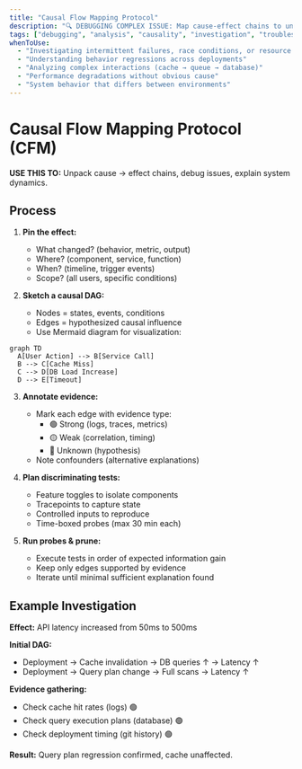 ```yaml
---
title: "Causal Flow Mapping Protocol"
description: "🔍 DEBUGGING COMPLEX ISSUE: Map cause-effect chains to understand system behavior"
tags: ["debugging", "analysis", "causality", "investigation", "troubleshooting"]
whenToUse:
  - "Investigating intermittent failures, race conditions, or resource pressure"
  - "Understanding behavior regressions across deployments"
  - "Analyzing complex interactions (cache → queue → database)"
  - "Performance degradations without obvious cause"
  - "System behavior that differs between environments"
---
```


# Causal Flow Mapping Protocol (CFM)

**USE THIS TO:** Unpack cause → effect chains, debug issues, explain system dynamics.

## Process

1. **Pin the effect:**
   - What changed? (behavior, metric, output)
   - Where? (component, service, function)
   - When? (timeline, trigger events)
   - Scope? (all users, specific conditions)

2. **Sketch a causal DAG:**
   - Nodes = states, events, conditions
   - Edges = hypothesized causal influence
   - Use Mermaid diagram for visualization:

```mermaid
graph TD
  A[User Action] --> B[Service Call]
  B --> C[Cache Miss]
  C --> D[DB Load Increase]
  D --> E[Timeout]
```

3. **Annotate evidence:**
   - Mark each edge with evidence type:
     * 🟢 Strong (logs, traces, metrics)
     * 🟡 Weak (correlation, timing)
     * 🔴 Unknown (hypothesis)
   - Note confounders (alternative explanations)

4. **Plan discriminating tests:**
   - Feature toggles to isolate components
   - Tracepoints to capture state
   - Controlled inputs to reproduce
   - Time-boxed probes (max 30 min each)

5. **Run probes & prune:**
   - Execute tests in order of expected information gain
   - Keep only edges supported by evidence
   - Iterate until minimal sufficient explanation found

## Example Investigation

**Effect:** API latency increased from 50ms to 500ms

**Initial DAG:**
- Deployment → Cache invalidation → DB queries ↑ → Latency ↑
- Deployment → Query plan change → Full scans → Latency ↑

**Evidence gathering:**
- Check cache hit rates (logs) 🟢
- Check query execution plans (database) 🟢
- Check deployment timing (git history) 🟢

**Result:** Query plan regression confirmed, cache unaffected.
